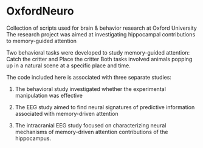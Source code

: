 # OxfordNeuro

Collection of scripts used for brain & behavior research at Oxford University
The research project was aimed at investigating hippocampal contributions to memory-guided attention

Two behavioral tasks were developed to study memory-guided attention: Catch the critter and Place the critter
Both tasks involved animals popping up in a natural scene at a specific place and time. 

The code included here is associated with three separate studies: 

1) The behavioral study investigated whether the experimental manipulation was effective

2) The EEG study aimed to find neural signatures of predictive information associated with memory-driven attention

3) The intracranial EEG study focused on characterizing neural mechanisms of memory-driven attention contributions of the hippocampus. 
